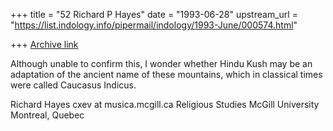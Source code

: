 +++
title = "52 Richard P Hayes"
date = "1993-06-28"
upstream_url = "https://list.indology.info/pipermail/indology/1993-June/000574.html"

+++
[Archive link](https://list.indology.info/pipermail/indology/1993-June/000574.html)

Although unable to confirm this, I wonder whether Hindu Kush may
be an adaptation of the ancient name of these mountains, which in
classical times were called Caucasus Indicus.

Richard Hayes                                      cxev at musica.mcgill.ca
Religious Studies           McGill University           Montreal, Quebec





